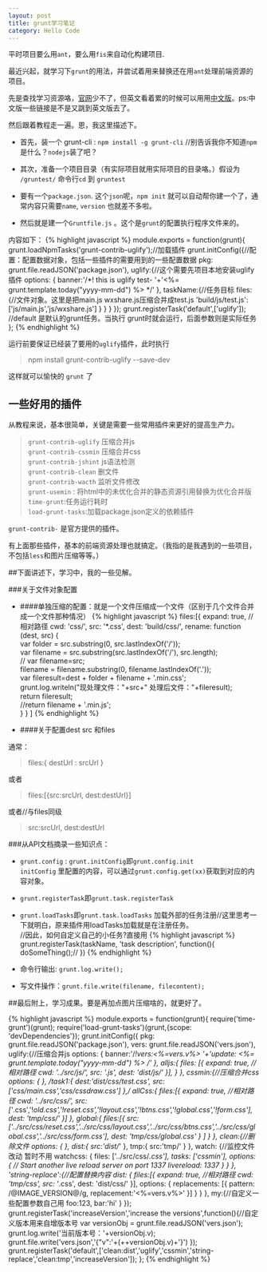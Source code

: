 ```yaml
---
layout: post
title: grunt学习笔记
category: Hello Code
---
```

平时项目要么用`ant`，要么用`fis`来自动化构建项目.

最近兴起，就学习下`grunt`的用法，并尝试着用来替换还在用`ant`处理前端资源的项目。

先是查找学习资源咯，[官网](http://www.gruntjs.com)少不了，但英文看着累的时候可以用用[中文版](http://www.gruntjs.org/docs/getting-started.html)。ps:中文版一些链接是不是又跳到英文版去了。

然后跟着教程走一遍。恩，我这里描述下。

+ 首先，装一个 grunt-cli :    `npm install -g grunt-cli` //别告诉我你不知道`npm`是什么？`nodejs`装了吧？

+ 其次，准备一个项目目录（有实际项目就用实际项目的目录咯。）假设为 `/gruntest/`
命令行`cd` 到 `gruntest`

+ 要有一个`package.json`.  这个`json`呢，`npm init` 就可以自动帮你建一个了，通常内容只需要`name`, `version` 也就差不多啦。

+ 然后就是建一个`Gruntfile.js` 。这个是`grunt`的配置执行程序文件来的。

内容如下：
{% highlight javascript %}
module.exports = function(grunt){
  grunt.loadNpmTasks('grunt-contrib-uglify');//加载插件
  grunt.initConfig({//配置：配置数据对象，包括一些插件的需要用到的一些配置数据
  pkg: grunt.file.readJSON('package.json'),
  uglify:{//这个需要先项目本地安装uglify插件
   options: {
    banner:'/*! this is uglify test- '+'<%= grunt.template.today("yyyy-mm-dd") %> */'
   },
   taskName:{//任务目标
    files: {//文件对象。这里是把main.js wxshare.js压缩合并成test.js
     'build/js/test.js':['js/main.js','js/wxshare.js']
    }
   }
  }
 });
 grunt.registerTask('default',['uglify']); //default 是默认的grunt任务。当执行  grunt时就会运行，后面参数则是实际任务
};
{% endhighlight %}

 运行前要保证已经装了要用的`uglify`插件，此时执行
> npm install grunt-contrib-uglify --save-dev

这样就可以愉快的 `grunt` 了

## 一些好用的插件

从教程来说，基本很简单，关键是需要一些常用插件来更好的提高生产力。

> `grunt-contrib-uglify` 压缩合并js  
`grunt-contrib-cssmin` 压缩合并css  
`grunt-contrib-jshint` js语法检测  
`grunt-contrib-clean` 删文件  
`grunt-contrib-wacth` 监听文件修改  
`grunt-usemin` : 将html中的未优化合并的静态资源引用替换为优化合并版  
`time-grunt`:任务运行耗时  
`load-grunt-tasks`:加载package.json定义的依赖插件  

`grunt-contrib-` 是官方提供的插件。

有上面那些插件，基本的前端资源处理也就搞定。（我指的是我遇到的一些项目，不包括`less`和图片压缩等等。）

##下面讲述下，学习中，我的一些见解。

###关于文件对象配置
+ ####单独压缩的配置：就是一个文件压缩成一个文件（区别于几个文件合并成一个文件那种情况）
{% highlight javascript %}
files:[{
        expand: true,
        //相对路径
        cwd: 'css/',
        src: '*.css',
        dest: 'build/css/',
        rename: function (dest, src) {  
                  var folder = src.substring(0, src.lastIndexOf('/'));  
                  var filename = src.substring(src.lastIndexOf('/'), src.length);  
                  //  var filename=src;  
                  filename = filename.substring(0, filename.lastIndexOf('.'));  
                  var fileresult=dest + folder + filename + '.min.css';  
                  grunt.log.writeln("现处理文件："+src+"  处理后文件："+fileresult);  
                  return fileresult;  
                  //return  filename + '.min.js';  
              }
    }
]
{% endhighlight %}

+ ####关于配置dest src 和files

通常：
> files:{ destUrl : srcUrl }

或者

> files:[{src:srcUrl, dest:destUrl}]

或者//与files同级

> src:srcUrl,
dest:destUrl

###从API文档摘录一些知识点：
+ `grunt.config` : `grunt.initConfig`即`grunt.config.init`  
   `initConfig` 里配置的内容，可以通过`grunt.config.get(xx)`获取到对应的内容对象。

+ `grunt.registerTask`即`grunt.task.registerTask` 
    
+ `grunt.loadTasks`即`grunt.task.loadTasks` 加载外部的任务注册//这里思考一下就明白，原来插件用loadTasks加载就是在注册任务。  
//因此，如何自定义自己的小任务?直接用 
{% highlight javascript %}
grunt.registerTask(taskName, 'task description', function(){
    doSomeThing();//
})
{% endhighlight %}

+ 命令行输出: `grunt.log.write();` 

+ 写文件操作：`grunt.file.write(filename, filecontent);`



##最后附上，学习成果。要是再加点图片压缩啥的，就更好了。

{% highlight javascript %}
module.exports = function(grunt){
 require('time-grunt')(grunt);
 require('load-grunt-tasks')(grunt,{scope: 'devDependencies'});
 grunt.initConfig({
  pkg: grunt.file.readJSON('package.json'),
  vers: grunt.file.readJSON('vers.json'),
  uglify:{//压缩合并js
   options: {
    banner:'/*!vers:<%=vers.v%> '+'update: <%= grunt.template.today("yyyy-mm-dd") %> */'
   },
   alljs:{
    files: [{
                        expand: true,
                        //相对路径
                        cwd: '../src/js/',
                        src: '*.js',
                        dest: 'dist/js/'
                }],
   }
  },
  cssmin:{//压缩合并css
   options: {
   },
   /*task1:{
     dest:'dist/css/test.css',
     src:['css/main.css','css/cssdraw.css']
   },*/
   allCss:{
    files:[{
                        expand: true,
                        //相对路径
                        cwd: '../src/css/',
                        src: ['*.css','!*old.css','!reset.css','!layout.css','!btns.css','!global.css','!form.css'],
                        dest: 'tmp/css/'
                }]
            },
            global:{
             files:[{
              src:['../src/css/reset.css','../src/css/layout.css','../src/css/btns.css','../src/css/global.css','../src/css/form.css'],
              dest: 'tmp/css/global.css'
             }
             ]
            }
  },
  clean:{//删除文件
   options: {
   },
   dist:{
     src:'dist/*'
   },
   tmp:{
    src:'tmp/'
   }
  },
  watch: {//监控文件改动  暂时不用
         watchcss: {
             files: ['../src/css/*.css'],
             tasks: ['cssmin'],
             options: {
                 // Start another live reload server on port 1337
                 livereload: 1337
             }
         }
     },
'string-replace':{//配置替换内容
		   dist: {
		           files:[{
		                        expand: true,
		                        //相对路径
		                        cwd: 'tmp/css',
		                        src: '*.css',
		                        dest: 'dist/css/'
		                    }],
		           options: {
		             replacements: [{
		               pattern: /@IMAGE_VERSION@/g,
		               replacement:'<%=vers.v%>'
		               }]
		           }
		   }
     },
     my:{//自定义一些配置参数自己用
      foo:123,
      bar:'hi'
     }
 });
 grunt.registerTask('increaseVersion','increase the versions',function(){//自定义版本用来自增版本号
  var versionObj = grunt.file.readJSON('vers.json');
  grunt.log.write('当前版本号：'+versionObj.v);
  grunt.file.write('vers.json','{"v":'+(++versionObj.v)+'}')
 });
 grunt.registerTask('default',['clean:dist','uglify','cssmin','string-replace','clean:tmp','increaseVersion']);
};
{% endhighlight %}

